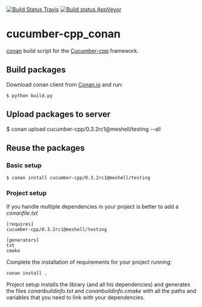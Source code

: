 [![Build Status Travis](https://travis-ci.org/meshell/cucumber-cpp_conan.svg)](https://travis-ci.org/meshell/cucumber-cpp_conan)
[![Build status AppVeyor](https://ci.appveyor.com/api/projects/status/oocgi9cgk6xuerne?svg=true)](https://ci.appveyor.com/project//meshell/cucumber-cpp_conan)


# cucumber-cpp_conan
[conan](https://www.conan.io/) build script for the [Cucumber-cpp](https://github.com/cucumber/cucumber-cpp) framework.


## Build packages

Download conan client from [Conan.io](https://conan.io) and run:

    $ python build.py

## Upload packages to server

$ conan upload cucumber-cpp/0.3.2rc1@meshell/testing --all

## Reuse the packages

### Basic setup

    $ conan install cucumber-cpp/0.3.2rc1@meshell/testing

### Project setup

If you handle multiple dependencies in your project is better to add a *conanfile.txt*

    [requires]
    cucumber-cpp/0.3.2rc1@meshell/testing

    [generators]
    txt
    cmake

Complete the installation of requirements for your project running:</small></span>

    conan install .

Project setup installs the library (and all his dependencies) and generates the files *conanbuildinfo.txt* and *conanbuildinfo.cmake* with all the paths and variables that you need to link with your dependencies.
